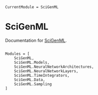 ```@meta
CurrentModule = SciGenML
```

# SciGenML

Documentation for [SciGenML](https://github.com/nmucke/SciGenML.jl).

```@index
```

```@autodocs
Modules = [
    SciGenML, 
    SciGenML.Models, 
    SciGenML.NeuralNetworkArchitectures, 
    SciGenML.NeuralNetworkLayers, 
    SciGenML.TimeIntegrators, 
    SciGenML.Data, 
    SciGenML.Sampling
]
```
